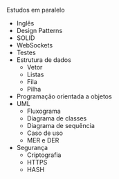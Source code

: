 Estudos em paralelo
- Inglês
- Design Patterns
- SOLID
- WebSockets
- Testes
- Estrutura de dados
    - Vetor
    - Listas
    - Fila
    - Pilha
- Programação orientada a objetos
- UML
    - Fluxograma
    - Diagrama de classes
    - Diagrama de sequência
    - Caso de uso
    - MER e DER
- Segurança
    - Criptografia
    - HTTPS
    - HASH
